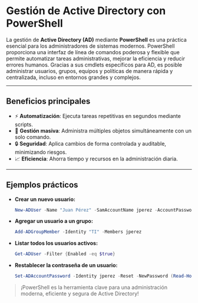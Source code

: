 # Gestión de Active Directory con PowerShell

La gestión de **Active Directory (AD)** mediante **PowerShell** es una práctica esencial para los administradores de sistemas modernos. PowerShell proporciona una interfaz de línea de comandos poderosa y flexible que permite automatizar tareas administrativas, mejorar la eficiencia y reducir errores humanos. Gracias a sus cmdlets específicos para AD, es posible administrar usuarios, grupos, equipos y políticas de manera rápida y centralizada, incluso en entornos grandes y complejos.

---

## Beneficios principales

- ⚡ **Automatización**: Ejecuta tareas repetitivas en segundos mediante scripts.
- 👥 **Gestión masiva**: Administra múltiples objetos simultáneamente con un solo comando.
- 🔒 **Seguridad**: Aplica cambios de forma controlada y auditable, minimizando riesgos.
- 📈 **Eficiencia**: Ahorra tiempo y recursos en la administración diaria.

---

## Ejemplos prácticos

- **Crear un nuevo usuario:**
    ```powershell
    New-ADUser -Name "Juan Pérez" -SamAccountName jperez -AccountPassword (Read-Host -AsSecureString "Contraseña") -Enabled $true
    ```

- **Agregar un usuario a un grupo:**
    ```powershell
    Add-ADGroupMember -Identity "TI" -Members jperez
    ```

- **Listar todos los usuarios activos:**
    ```powershell
    Get-ADUser -Filter {Enabled -eq $true}
    ```

- **Restablecer la contraseña de un usuario:**
    ```powershell
    Set-ADAccountPassword -Identity jperez -Reset -NewPassword (Read-Host -AsSecureString "Nueva contraseña")
    ```

> ¡PowerShell es la herramienta clave para una administración moderna, eficiente y segura de Active Directory!

